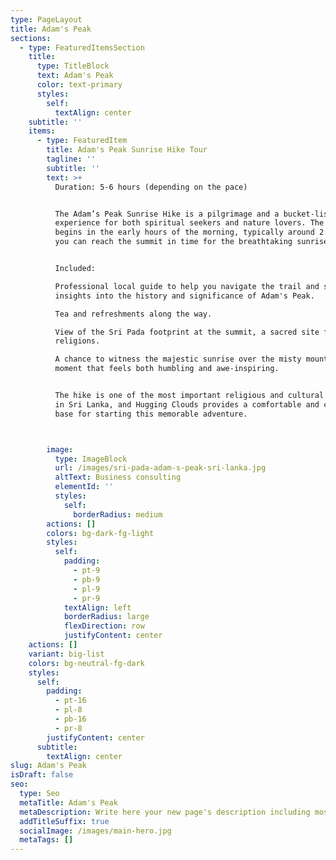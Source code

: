 ```yaml
---
type: PageLayout
title: Adam's Peak
sections:
  - type: FeaturedItemsSection
    title:
      type: TitleBlock
      text: Adam's Peak
      color: text-primary
      styles:
        self:
          textAlign: center
    subtitle: ''
    items:
      - type: FeaturedItem
        title: Adam's Peak Sunrise Hike Tour
        tagline: ''
        subtitle: ''
        text: >+
          Duration: 5-6 hours (depending on the pace)


          The Adam’s Peak Sunrise Hike is a pilgrimage and a bucket-list
          experience for both spiritual seekers and nature lovers. The hike
          begins in the early hours of the morning, typically around 2:00 AM, so
          you can reach the summit in time for the breathtaking sunrise.


          Included:

          Professional local guide to help you navigate the trail and share
          insights into the history and significance of Adam's Peak.

          Tea and refreshments along the way.

          View of the Sri Pada footprint at the summit, a sacred site for many
          religions.

          A chance to witness the majestic sunrise over the misty mountains, a
          moment that feels both humbling and awe-inspiring.


          The hike is one of the most important religious and cultural journeys
          in Sri Lanka, and Hugging Clouds provides a comfortable and convenient
          base for starting this memorable adventure.



        image:
          type: ImageBlock
          url: /images/sri-pada-adam-s-peak-sri-lanka.jpg
          altText: Business consulting
          elementId: ''
          styles:
            self:
              borderRadius: medium
        actions: []
        colors: bg-dark-fg-light
        styles:
          self:
            padding:
              - pt-9
              - pb-9
              - pl-9
              - pr-9
            textAlign: left
            borderRadius: large
            flexDirection: row
            justifyContent: center
    actions: []
    variant: big-list
    colors: bg-neutral-fg-dark
    styles:
      self:
        padding:
          - pt-16
          - pl-8
          - pb-16
          - pr-8
        justifyContent: center
      subtitle:
        textAlign: center
slug: Adam's Peak
isDraft: false
seo:
  type: Seo
  metaTitle: Adam's Peak
  metaDescription: Write here your new page's description including most relevant keywords.
  addTitleSuffix: true
  socialImage: /images/main-hero.jpg
  metaTags: []
---
```

